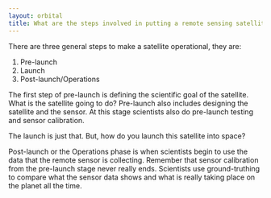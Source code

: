 ```yaml
---
layout: orbital
title: What are the steps involved in putting a remote sensing satellite into orbit?
---
```


There are three general steps to make a satellite operational, they are:

1. Pre-launch
2. Launch
3. Post-launch/Operations

The first step of pre-launch is defining the scientific goal of the satellite. What is the satellite going to do? Pre-launch also includes designing the satellite and the sensor. At this stage scientists also do pre-launch testing and sensor calibration.

The launch is just that. But, how do you launch this satellite into space?

Post-launch or the Operations phase is when scientists begin to use the data that the remote sensor is collecting. Remember that sensor calibration from the pre-launch stage never really ends. Scientists use ground-truthing to compare what the sensor data shows and what is really taking place on the planet all the time.
